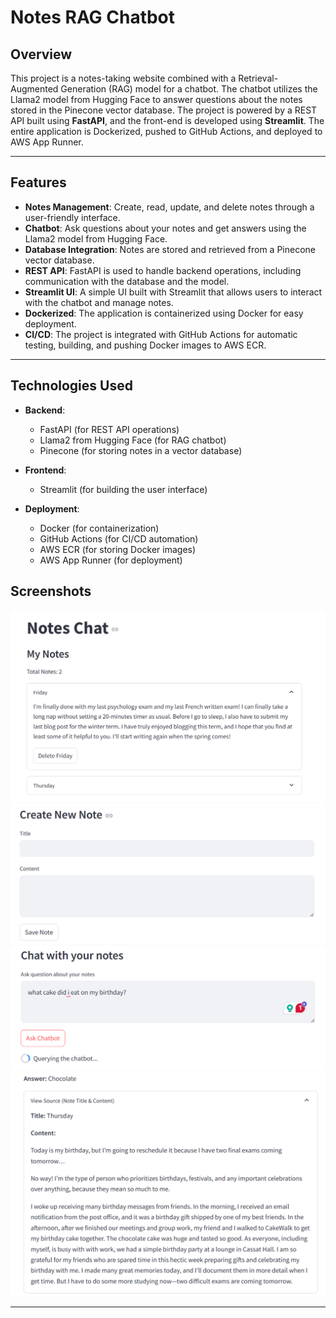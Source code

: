 # Notes RAG Chatbot

## Overview

This project is a notes-taking website combined with a Retrieval-Augmented Generation (RAG) model for a chatbot. The chatbot utilizes the Llama2 model from Hugging Face to answer questions about the notes stored in the Pinecone vector database. The project is powered by a REST API built using **FastAPI**, and the front-end is developed using **Streamlit**. The entire application is Dockerized, pushed to GitHub Actions, and deployed to AWS App Runner.

---

## Features

- **Notes Management**: Create, read, update, and delete notes through a user-friendly interface.
- **Chatbot**: Ask questions about your notes and get answers using the Llama2 model from Hugging Face.
- **Database Integration**: Notes are stored and retrieved from a Pinecone vector database.
- **REST API**: FastAPI is used to handle backend operations, including communication with the database and the model.
- **Streamlit UI**: A simple UI built with Streamlit that allows users to interact with the chatbot and manage notes.
- **Dockerized**: The application is containerized using Docker for easy deployment.
- **CI/CD**: The project is integrated with GitHub Actions for automatic testing, building, and pushing Docker images to AWS ECR.

---

## Technologies Used

- **Backend**:

  - FastAPI (for REST API operations)
  - Llama2 from Hugging Face (for RAG chatbot)
  - Pinecone (for storing notes in a vector database)

- **Frontend**:

  - Streamlit (for building the user interface)

- **Deployment**:
  - Docker (for containerization)
  - GitHub Actions (for CI/CD automation)
  - AWS ECR (for storing Docker images)
  - AWS App Runner (for deployment)

## Screenshots

![alt text](image.png)
![alt text](image-1.png)
![alt text](image-2.png)
![alt text](image-3.png)

---
